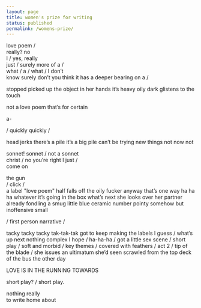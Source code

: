 ```yaml
---
layout: page
title: women's prize for writing
status: published
permalink: /womens-prize/
---
```


love poem / \
really? no \
I / yes, really \
just / surely more of a / \
what / a / what / I don’t \
know surely don’t you think it has a deeper bearing on a /

stopped picked up the object in her hands it’s heavy oily dark glistens to the touch

not a love poem that’s for certain

a-

/ quickly quickly /

head jerks there’s a pile it’s a big pile can’t be trying new things not now not

sonnet! sonnet / not a sonnet \
christ / no you’re right I just / \
come on

the gun \
/ click / \
a label "love poem"
half falls off the oily fucker anyway that’s one way ha ha ha whatever it’s going in the box what’s next she looks over her partner already fondling a smug little blue ceramic number pointy somehow but inoffensive small

/ first person narrative /

tacky tacky tacky tak-tak-tak got to keep making the labels I guess / what’s up next nothing complex I hope / ha-ha-ha / got a little sex scene / short play / soft and morbid / key themes / covered with feathers / act 2 / tip of the blade / she issues an ultimatum she’d seen scrawled from the top deck of the bus the other day

LOVE IS IN THE RUNNING TOWARDS

short play? / short play.

nothing really \
to write home about